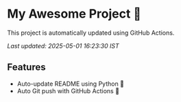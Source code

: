 # My Awesome Project 🚀

This project is automatically updated using GitHub Actions.

_Last updated: 2025-05-01 16:23:30 IST_

## Features
- Auto-update README using Python 🐍
- Auto Git push with GitHub Actions 🤖

